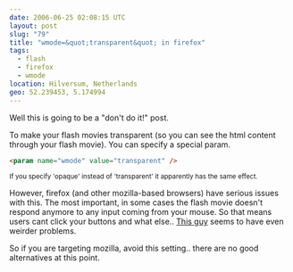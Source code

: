 ```yaml
---
date: 2006-06-25 02:08:15 UTC
layout: post
slug: "79"
title: "wmode=&quot;transparent&quot; in firefox"
tags:
  - flash
  - firefox
  - wmode
location: Hilversum, Netherlands
geo: 52.239453, 5.174994
---
```


Well this is going to be a "don't do it!" post.

To make your flash movies transparent (so you can see the html content through
your flash movie). You can specify a special param.

```html
<param name="wmode" value="transparent" />
```

<small>If you specify 'opaque' instead of 'transparent' it apparently has the
same effect.</small>

However, firefox (and other mozilla-based browsers) have serious issues with
this. The most important, in some cases the flash movie doesn't respond
anymore to any input coming from your mouse. So that means users cant click
your buttons and what else.. <a href="http://blog.scottgmorgan.com/php/default.php?topicID=170&amp;contentID=739&amp;#114" class="dead-link">This guy</a>
seems to have even weirder problems.

So if you are targeting mozilla, avoid this setting.. there are no good
alternatives at this point.
